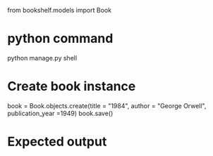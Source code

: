 from bookshelf.models import Book

# python command
python manage.py shell

# Create book instance
book = Book.objects.create(title = "1984", author = "George Orwell", publication_year =1949)
book.save()

# Expected output
